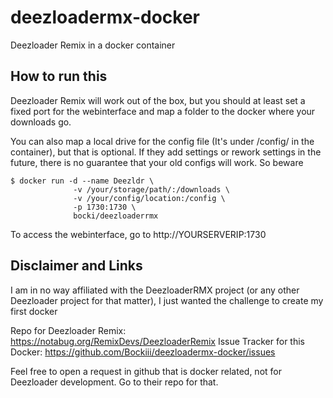 # deezloadermx-docker

Deezloader Remix in a docker container

## How to run this

Deezloader Remix will work out of the box, but you should at least set a fixed port for the webinterface and map a folder to the docker where your downloads go.

You can also map a local drive for the config file (It's under /config/ in the container), but that is optional. If they add settings or rework settings in the future, there is no guarantee that your old configs will work. So beware

```
$ docker run -d --name Deezldr \
              -v /your/storage/path/:/downloads \
              -v /your/config/location:/config \
              -p 1730:1730 \
              bocki/deezloaderrmx
```

To access the webinterface, go to http://YOURSERVERIP:1730 

## Disclaimer and Links

I am in no way affiliated with the DeezloaderRMX project (or any other Deezloader project for that matter), I just wanted the challenge to create my first docker

Repo for Deezloader Remix: https://notabug.org/RemixDevs/DeezloaderRemix
Issue Tracker for this Docker: https://github.com/Bockiii/deezloadermx-docker/issues

Feel free to open a request in github that is docker related, not for Deezloader development. Go to their repo for that.